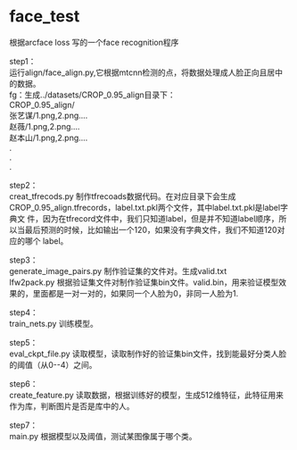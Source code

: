 # face_test  
根据arcface loss 写的一个face recognition程序  

step1：  
  运行align/face_align.py,它根据mtcnn检测的点，将数据处理成人脸正向且居中的数据。  
  fg：生成../datasets/CROP_0.95_align目录下：  
  CROP_0.95_align/  
      张艺谋/1.png,2.png....  
      赵薇/1.png,2.png....  
      赵本山/1.png,2.png....  
      .  
      .  
      .  
      
      
step2：  
   creat_tfrecods.py 制作tfrecoads数据代码。在对应目录下会生成CROP_0.95_align.tfrecords，label.txt.pkl两个文件，其中label.txt.pkl是label字典文     件，因为在tfrecord文件中，我们只知道label，但是并不知道label顺序，所以当最后预测的时候，比如输出一个120，如果没有字典文件，我们不知道120对应的哪个     label。  

step3：  
generate_image_pairs.py 制作验证集的文件对。生成valid.txt  
lfw2pack.py 根据验证集文件对制作验证集bin文件。valid.bin，用来验证模型效果的，里面都是一对一对的，如果同一个人脸为0，非同一人脸为1.  

step4：  
train_nets.py 训练模型。  

step5：  
eval_ckpt_file.py 读取模型，读取制作好的验证集bin文件，找到能最好分类人脸的阈值（从0--4）之间。  

step6：  
create_feature.py 读取数据，根据训练好的模型，生成512维特征，此特征用来作为库，判断图片是否是库中的人。  

step7：  
main.py 根据模型以及阈值，测试某图像属于哪个类。  
